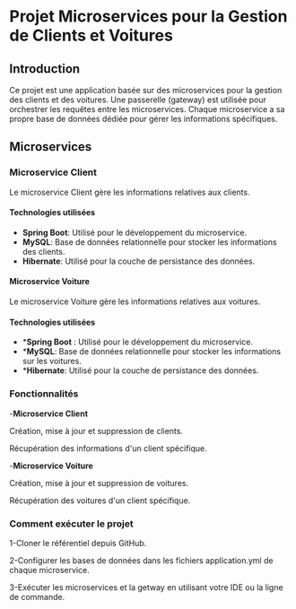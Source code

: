 # Projet Microservices pour la Gestion de Clients et Voitures 

## Introduction

Ce projet est une application basée sur des microservices pour la gestion des clients et des voitures. Une passerelle (gateway) est utilisée pour orchestrer les requêtes entre les microservices. Chaque microservice a sa propre base de données dédiée pour gérer les informations spécifiques.

## Microservices

### Microservice Client

Le microservice Client gère les informations relatives aux clients.

#### Technologies utilisées

- **Spring Boot**: Utilisé pour le développement du microservice.
- **MySQL**: Base de données relationnelle pour stocker les informations des clients.
- **Hibernate**: Utilisé pour la couche de persistance des données.

#### Microservice Voiture
Le microservice Voiture gère les informations relatives aux voitures.

#### Technologies utilisées
- ***Spring Boot** : Utilisé pour le développement du microservice.
- ***MySQL**: Base de données relationnelle pour stocker les informations sur les voitures.
- ***Hibernate**: Utilisé pour la couche de persistance des données.
### Fonctionnalités
-**Microservice Client**

Création, mise à jour et suppression de clients.

Récupération des informations d'un client spécifique.

-**Microservice Voiture**

Création, mise à jour et suppression de voitures.

Récupération des voitures d'un client spécifique.

### Comment exécuter le projet
1-Cloner le référentiel depuis GitHub.

2-Configurer les bases de données dans les fichiers application.yml de chaque microservice.

3-Exécuter les microservices et la getway en utilisant votre IDE ou la ligne de commande.
